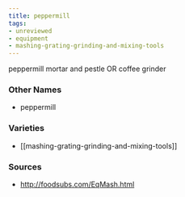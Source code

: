 ```yaml
---
title: peppermill
tags:
- unreviewed
- equipment
- mashing-grating-grinding-and-mixing-tools
---
```

peppermill mortar and pestle OR coffee grinder

### Other Names

* peppermill

### Varieties

* [[mashing-grating-grinding-and-mixing-tools]]

### Sources
* http://foodsubs.com/EqMash.html
